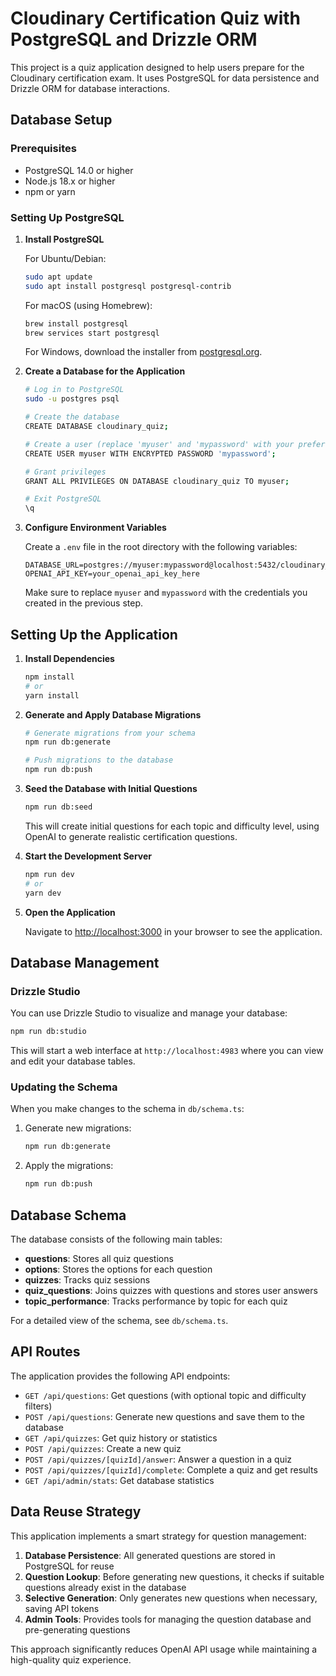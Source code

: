 # Cloudinary Certification Quiz with PostgreSQL and Drizzle ORM

This project is a quiz application designed to help users prepare for the Cloudinary certification exam. It uses PostgreSQL for data persistence and Drizzle ORM for database interactions.

## Database Setup

### Prerequisites

- PostgreSQL 14.0 or higher
- Node.js 18.x or higher
- npm or yarn

### Setting Up PostgreSQL

1. **Install PostgreSQL**

   For Ubuntu/Debian:

   ```bash
   sudo apt update
   sudo apt install postgresql postgresql-contrib
   ```

   For macOS (using Homebrew):

   ```bash
   brew install postgresql
   brew services start postgresql
   ```

   For Windows, download the installer from [postgresql.org](https://www.postgresql.org/download/windows/).

2. **Create a Database for the Application**

   ```bash
   # Log in to PostgreSQL
   sudo -u postgres psql

   # Create the database
   CREATE DATABASE cloudinary_quiz;

   # Create a user (replace 'myuser' and 'mypassword' with your preferred credentials)
   CREATE USER myuser WITH ENCRYPTED PASSWORD 'mypassword';

   # Grant privileges
   GRANT ALL PRIVILEGES ON DATABASE cloudinary_quiz TO myuser;

   # Exit PostgreSQL
   \q
   ```

3. **Configure Environment Variables**

   Create a `.env` file in the root directory with the following variables:

   ```
   DATABASE_URL=postgres://myuser:mypassword@localhost:5432/cloudinary_quiz
   OPENAI_API_KEY=your_openai_api_key_here
   ```

   Make sure to replace `myuser` and `mypassword` with the credentials you created in the previous step.

## Setting Up the Application

1. **Install Dependencies**

   ```bash
   npm install
   # or
   yarn install
   ```

2. **Generate and Apply Database Migrations**

   ```bash
   # Generate migrations from your schema
   npm run db:generate

   # Push migrations to the database
   npm run db:push
   ```

3. **Seed the Database with Initial Questions**

   ```bash
   npm run db:seed
   ```

   This will create initial questions for each topic and difficulty level, using OpenAI to generate realistic certification questions.

4. **Start the Development Server**

   ```bash
   npm run dev
   # or
   yarn dev
   ```

5. **Open the Application**

   Navigate to [http://localhost:3000](http://localhost:3000) in your browser to see the application.

## Database Management

### Drizzle Studio

You can use Drizzle Studio to visualize and manage your database:

```bash
npm run db:studio
```

This will start a web interface at `http://localhost:4983` where you can view and edit your database tables.

### Updating the Schema

When you make changes to the schema in `db/schema.ts`:

1. Generate new migrations:

   ```bash
   npm run db:generate
   ```

2. Apply the migrations:
   ```bash
   npm run db:push
   ```

## Database Schema

The database consists of the following main tables:

- **questions**: Stores all quiz questions
- **options**: Stores the options for each question
- **quizzes**: Tracks quiz sessions
- **quiz_questions**: Joins quizzes with questions and stores user answers
- **topic_performance**: Tracks performance by topic for each quiz

For a detailed view of the schema, see `db/schema.ts`.

## API Routes

The application provides the following API endpoints:

- `GET /api/questions`: Get questions (with optional topic and difficulty filters)
- `POST /api/questions`: Generate new questions and save them to the database
- `GET /api/quizzes`: Get quiz history or statistics
- `POST /api/quizzes`: Create a new quiz
- `POST /api/quizzes/[quizId]/answer`: Answer a question in a quiz
- `POST /api/quizzes/[quizId]/complete`: Complete a quiz and get results
- `GET /api/admin/stats`: Get database statistics

## Data Reuse Strategy

This application implements a smart strategy for question management:

1. **Database Persistence**: All generated questions are stored in PostgreSQL for reuse
2. **Question Lookup**: Before generating new questions, it checks if suitable questions already exist in the database
3. **Selective Generation**: Only generates new questions when necessary, saving API tokens
4. **Admin Tools**: Provides tools for managing the question database and pre-generating questions

This approach significantly reduces OpenAI API usage while maintaining a high-quality quiz experience.
